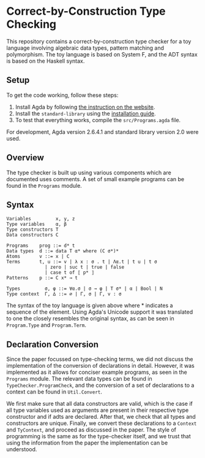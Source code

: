 # Correct-by-Construction Type Checking

This repository contains a correct-by-construction type checker for a toy language involving algebraic data types, pattern matching and polymorphism. The toy language is based on System F, and the ADT syntax is based on the Haskell syntax.

## Setup

To get the code working, follow these steps:

1. Install Agda by following [the instruction on the website](https://agda.readthedocs.io/en/latest/getting-started/installation.html).
2. Install the `standard-library` using the [installation guide](https://github.com/agda/agda-stdlib/blob/master/doc/installation-guide.md). 
3. To test that everything works, compile the `src/Programs.agda` file.

For development, Agda version 2.6.4.1 and standard library version 2.0 were used.

## Overview

The type checker is built up using various components which are documented uses comments.
A set of small example programs can be found in the `Programs` module.

## Syntax
```
Variables         x, y, z
Type variables    α, β
Type constructors T
Data constructors C

Programs    prog ::= d* t
Data types  d ::= data T α* where (C σ*)*
Atoms       v ::= x | C
Terms       t, u ::= v | λ x : σ . t | Λα.t | t u | t σ
              | zero | suc t | true | false
              | case t of ⟦ p* ⟧
Patterns    p ::= C x* → t

Types         σ, φ ::= ∀α.σ | σ → φ | T σ* | α | Bool | N
Type context  Γ, ∆ ::= ∅ | Γ, σ | Γ, v : σ
```
The syntax of the toy language is given above where * indicates a sequence of the element. Using Agda's Unicode support it was translated to one the closely resembles the original syntax, as can be seen in `Program.Type` and `Program.Term`.

## Declaration Conversion
Since the paper focussed on type-checking terms, we did not discuss the implementation of the conversion of declarations in detail. However, it was implemented as it allows for conciser example programs, as seen in the `Programs` module. The relevant data types can be found in `TypeChecker.ProgramCheck`, and the conversion of a set of declarations to a context can be found in `Util.Convert`. 

We first make sure that all data constructors are valid, which is the case if all type variables used as arguments are present in their respective type constructor and if adts are declared. After that, we check that all types and constructors are unique. Finally, we convert these declarations to a `Context` and `TyContext`, and proceed as discussed in the paper. The style of programming is the same as for the type-checker itself, and we trust that using the information from the paper the implementation can be understood. 
